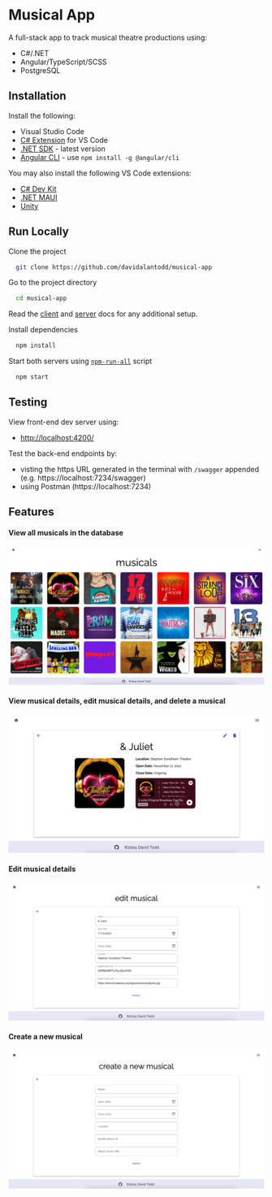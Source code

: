 # Musical App
A full-stack app to track musical theatre productions using:
- C#/.NET
- Angular/TypeScript/SCSS
- PostgreSQL

## Installation

Install the following:
- Visual Studio Code
- [C# Extension](https://marketplace.visualstudio.com/items?itemName=ms-dotnettools.csharp) for VS Code
- [.NET SDK](https://dotnet.microsoft.com/download/dotnet/7.0) - latest version
- [Angular CLI](https://angular.io/guide/setup-local) - use `npm install -g @angular/cli`

You may also install the following VS Code extensions:
- [C# Dev Kit](https://marketplace.visualstudio.com/items?itemName=ms-dotnettools.csdevkit)
- [.NET MAUI](https://marketplace.visualstudio.com/items?itemName=ms-dotnettools.dotnet-maui)
- [Unity](https://marketplace.visualstudio.com/items?itemName=visualstudiotoolsforunity.vstuc)

## Run Locally

Clone the project

```bash
  git clone https://github.com/davidalantodd/musical-app
```

Go to the project directory

```bash
  cd musical-app
```

Read the [client](/client) and [server](/server/) docs for any additional setup.

Install dependencies

```bash
  npm install
```

Start both servers using [`npm-run-all`](https://www.npmjs.com/package/npm-run-all) script

```bash
  npm start
```

## Testing

View front-end dev server using:
- [http://localhost:4200/](http://localhost:4200/)

Test the back-end endpoints by:
- visting the https URL generated in the terminal with `/swagger` appended (e.g. https://localhost:7234/swagger)
- using Postman (https://localhost:7234)

## Features

#### View all musicals in the database
![Image](/client/src/assets/musical-app-view-all.png)

#### View musical details, edit musical details, and delete a musical
![Image](/client/src/assets/musical-app-view-details-delete.png)

#### Edit musical details
![Image](/client/src/assets/musical-app-edit-details.png)

#### Create a new musical
![Image](/client/src/assets/musical-app-create-new.png)


